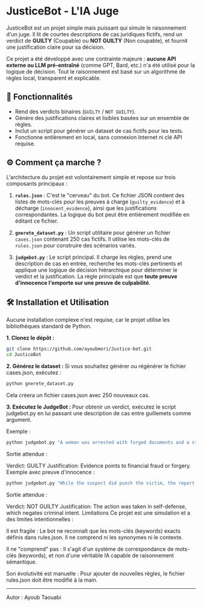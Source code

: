 # JusticeBot - L'IA Juge

JusticeBot est un projet simple mais puissant qui simule le raisonnement d'un juge. Il lit de courtes descriptions de cas juridiques fictifs, rend un verdict de **GUILTY** (Coupable) ou **NOT GUILTY** (Non coupable), et fournit une justification claire pour sa décision.

Ce projet a été développé avec une contrainte majeure : **aucune API externe ou LLM pré-entraîné** (comme GPT, Bard, etc.) n'a été utilisé pour la logique de décision. Tout le raisonnement est basé sur un algorithme de règles local, transparent et explicable.

## 🚀 Fonctionnalités

* Rend des verdicts binaires (`GUILTY` / `NOT GUILTY`).
* Génère des justifications claires et lisibles basées sur un ensemble de règles.
* Inclut un script pour générer un dataset de cas fictifs pour les tests.
* Fonctionne entièrement en local, sans connexion Internet ni clé API requise.

## ⚙️ Comment ça marche ?

L'architecture du projet est volontairement simple et repose sur trois composants principaux :

1.  **`rules.json`** : C'est le "cerveau" du bot. Ce fichier JSON contient des listes de mots-clés pour les preuves à charge (`guilty_evidence`) et à décharge (`innocent_evidence`), ainsi que les justifications correspondantes. La logique du bot peut être entièrement modifiée en éditant ce fichier.

2.  **`gnerete_dataset.py`** : Un script utilitaire pour générer un fichier `cases.json` contenant 250 cas fictifs. Il utilise les mots-clés de `rules.json` pour construire des scénarios variés.

3.  **`judgebot.py`** : Le script principal. Il charge les règles, prend une description de cas en entrée, recherche les mots-clés pertinents et applique une logique de décision hiérarchique pour déterminer le verdict et la justification. La règle principale est que **toute preuve d'innocence l'emporte sur une preuve de culpabilité**.

## 🛠️ Installation et Utilisation

Aucune installation complexe n'est requise, car le projet utilise les bibliothèques standard de Python.

**1. Clonez le dépôt :**
```bash
git clone https://github.com/ayoubmori/Justice-bot.git
cd JusticeBot
```

**2. Générez le dataset :**
Si vous souhaitez générer ou régénérer le fichier cases.json, exécutez :

```bash
python gnerete_dataset.py
```
Cela créera un fichier cases.json avec 250 nouveaux cas.

**3. Exécutez le JudgeBot :**
Pour obtenir un verdict, exécutez le script judgebot.py en lui passant une description de cas entre guillemets comme argument.

Exemple :

```bash
python judgebot.py "A woman was arrested with forged documents and a stolen credit card."
```
Sortie attendue :

Verdict: GUILTY
Justification: Evidence points to financial fraud or forgery.
Exemple avec preuve d'innocence :

```bash
python judgebot.py "While the suspect did punch the victim, the report states it was provoked into the fight."
```
Sortie attendue :

Verdict: NOT GUILTY
Justification: The action was taken in self-defense, which negates criminal intent.
Limitations
Ce projet est une simulation et a des limites intentionnelles :

Il est fragile : Le bot ne reconnaît que les mots-clés (keywords) exacts définis dans rules.json. Il ne comprend ni les synonymes ni le contexte.

Il ne "comprend" pas : Il s'agit d'un système de correspondance de mots-clés (keywords), et non d'une véritable IA capable de raisonnement sémantique.

Son évolutivité est manuelle : Pour ajouter de nouvelles règles, le fichier rules.json doit être modifié à la main.

---
Autor : Ayoub Taouabi